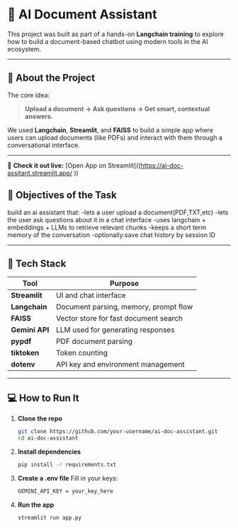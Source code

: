 
# 🧠 AI Document Assistant

This project was built as part of a hands-on **Langchain training** to explore how to build a document-based chatbot using modern tools in the AI ecosystem.

---

## 📌 About the Project

The core idea:  
> **Upload a document → Ask questions → Get smart, contextual answers.**

We used **Langchain**, **Streamlit**, and **FAISS** to build a simple app where users can upload documents (like PDFs) and interact with them through a conversational interface.

---
🔗 **Check it out live:** [Open App on Streamlit]((https://ai-doc-assitant.streamlit.app/ ))

## 🎯 Objectives of the Task

build an ai assistant that:
-lets a user upload a document(PDF,TXT,etc)
-lets the user ask questions about it in a chat interface 
-uses langchain + embeddings + LLMs to retrieve relevant chunks 
-keeps a short term memory of the conversation 
-optionally:save chat history by session ID 


---

## 🧰 Tech Stack

| Tool          | Purpose                                |
|---------------|----------------------------------------|
| **Streamlit** | UI and chat interface                  |
| **Langchain** | Document parsing, memory, prompt flow  |
| **FAISS**     | Vector store for fast document search  |
| **Gemini API**| LLM used for generating responses      |
| **pypdf**     | PDF document parsing                   |
| **tiktoken**  | Token counting                         |
| **dotenv**    | API key and environment management     |

---

## 💻 How to Run It

1. **Clone the repo**
   ```bash
   git clone https://github.com/your-username/ai-doc-assistant.git
   cd ai-doc-assistant
2. **Install dependencies**
    ```bash
    pip install -r requirements.txt
3. **Create a .env file**
Fill in your keys:
    ```bash
   GEMINI_API_KEY = your_key_here
4. **Run the app**
     ```bash
     streamlit run app.py
